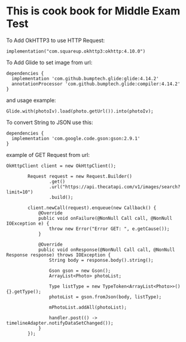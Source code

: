 # This is cook book for Middle Exam Test

To Add OkHTTP3 to use HTTP Request:

```
implementation("com.squareup.okhttp3:okhttp:4.10.0")
```

To Add Glide to set image from url:

```
dependencies {
  implementation 'com.github.bumptech.glide:glide:4.14.2'
  annotationProcessor 'com.github.bumptech.glide:compiler:4.14.2'
}
```

and usage example:

```
Glide.with(photoIv).load(photo.getUrl()).into(photoIv);
```

To convert String to JSON use this:

```
dependencies {
  implementation 'com.google.code.gson:gson:2.9.1'
}
```

example of GET Request from url:

```
OkHttpClient client = new OkHttpClient();

        Request request = new Request.Builder()
                .get()
                .url("https://api.thecatapi.com/v1/images/search?limit=10")
                .build();

        client.newCall(request).enqueue(new Callback() {
            @Override
            public void onFailure(@NonNull Call call, @NonNull IOException e) {
                throw new Error("Error GET: ", e.getCause());
            }

            @Override
            public void onResponse(@NonNull Call call, @NonNull Response response) throws IOException {
                String body = response.body().string();

                Gson gson = new Gson();
                ArrayList<Photo> photoList;

                Type listType = new TypeToken<ArrayList<Photo>>() {}.getType();
                photoList = gson.fromJson(body, listType);

                mPhotoList.addAll(photoList);

                handler.post(() -> timelineAdapter.notifyDataSetChanged());
            }
        });
```
